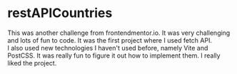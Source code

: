 # restAPICountries

This was another challenge from frontendmentor.io. It was very challenging and lots of fun to code. It was the first project where I used fetch API.
<br>
I also used new technologies I haven't used before, namely Vite and PostCSS. It was really fun to figure it out how to implement them. I really liked the project.
